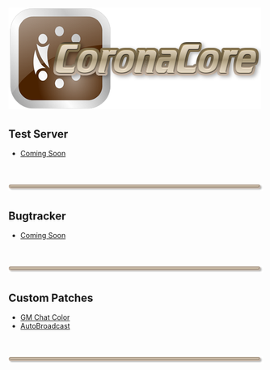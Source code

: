 # ![logo](https://raw.githubusercontent.com/CoronaCore/CoronaCore/master/images/logo.png)

## Test Server
  * [Coming Soon]()

# ![logo](https://raw.githubusercontent.com/CoronaCore/CoronaCore/master/images/line.png)

## Bugtracker
  * [Coming Soon]()

# ![logo](https://raw.githubusercontent.com/CoronaCore/CoronaCore/master/images/line.png)

## Custom Patches

  * [GM Chat Color](http://coronacore.github.io/CoronaCore/gmchatcolor.html)
  * [AutoBroadcast](http://coronacore.github.io/CoronaCore/autobroadcast.html)

# ![logo](https://raw.githubusercontent.com/CoronaCore/CoronaCore/master/images/line.png)
